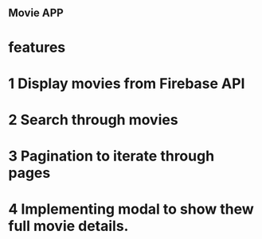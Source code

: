 ## Movie APP

# features

# 1 Display movies from Firebase API
# 2 Search through movies 
# 3 Pagination to iterate through pages
# 4 Implementing modal to show thew full movie details.
